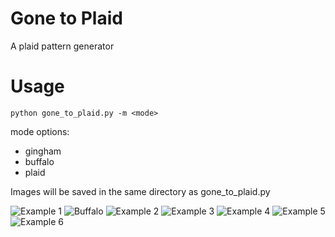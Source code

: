 # Gone to Plaid
A plaid pattern generator
# Usage
``` Command Prompt
python gone_to_plaid.py -m <mode>
```

mode options: 
- gingham
- buffalo
- plaid

Images will be saved in the same directory as gone_to_plaid.py

![Example 1](samples/28653a9c-a6ab-4fcb-8ccd-a19f2510c9f8.jpg)
![Buffalo](samples/f274ddeb-f34e-49ac-8bc8-d371a4863219.png)
![Example 2](samples/4dba1637-259b-4ca2-99b3-7f7dcb77053c.jpg)
![Example 3](samples/fdc7e294-2e24-482b-ad69-4df4e00f6c15.png)
![Example 4](samples/ab2c9091-167b-4546-9fe8-0014847105eb.jpg)
![Example 5](samples/b4612a7c-9f51-43d8-8a95-cab2dce9ead3.png)
![Example 6](samples/cbc1a746-d20e-4036-a52d-08a562189118.jpg)
